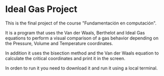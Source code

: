 # Ideal Gas Project

This is the final project of the course "Fundamentación en computación".

It is a program that uses the Van der Waals, Berthelot and Ideal Gas equations to perform a visual comparison of a gas behavior depending on the Pressure, Volume and Temperature coordinates.

In addition it uses the bisection method and the Van der Waals equation to calculate the critical coordinates and print it in the screen.

In orden to run it you need to download it and run it using a local terminal.
